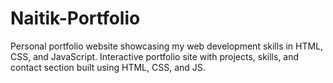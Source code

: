 # Naitik-Portfolio
Personal portfolio website showcasing my web development skills in HTML, CSS, and JavaScript. Interactive portfolio site with projects, skills, and contact section built using HTML, CSS, and JS.
